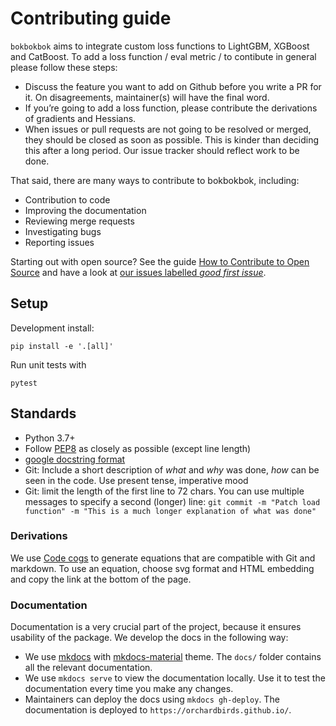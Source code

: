 # Contributing guide

`bokbokbok` aims to integrate custom loss functions to LightGBM, XGBoost and CatBoost. 
To add a loss function / eval metric / to contibute in general please follow these steps:

- Discuss the feature you want to add on Github before you write a PR for it. On disagreements, maintainer(s) will have the final word.
- If you’re going to add a loss function, please contribute the derivations of gradients and Hessians.
- When issues or pull requests are not going to be resolved or merged, they should be closed as soon as possible.
 This is kinder than deciding this after a long period. Our issue tracker should reflect work to be done.

That said, there are many ways to contribute to bokbokbok, including:

- Contribution to code
- Improving the documentation
- Reviewing merge requests
- Investigating bugs
- Reporting issues

Starting out with open source? See the guide [How to Contribute to Open Source](https://opensource.guide/how-to-contribute/) and have a look at [our issues labelled *good first issue*](https://github.com/orchardbirds/bokbokbok/issues?q=is%3Aissue+is%3Aopen+label%3A%22good+first+issue%22).

## Setup

Development install:

```shell
pip install -e '.[all]'
```

Run unit tests with

```shell
pytest
```

## Standards

- Python 3.7+
- Follow [PEP8](http://pep8.org/) as closely as possible (except line length)
- [google docstring format](https://sphinxcontrib-napoleon.readthedocs.io/en/latest/)
- Git: Include a short description of *what* and *why* was done, *how* can be seen in the code. Use present tense, imperative mood
- Git: limit the length of the first line to 72 chars. You can use multiple messages to specify a second (longer) line: `git commit -m "Patch load function" -m "This is a much longer explanation of what was done"`


### Derivations

We use [Code cogs](https://www.codecogs.com/latex/eqneditor.php) to generate equations that are compatible with Git and markdown.
To use an equation, choose svg format and HTML embedding and copy the link at the bottom of the page.
        

### Documentation

Documentation is a very crucial part of the project, because it ensures usability of the package. We develop the docs in the following way:

* We use [mkdocs](https://www.mkdocs.org/) with [mkdocs-material](https://squidfunk.github.io/mkdocs-material/) theme. The `docs/` folder contains all the relevant documentation.
* We use `mkdocs serve` to view the documentation locally. Use it to test the documentation every time you make any changes.
* Maintainers can deploy the docs using `mkdocs gh-deploy`. The documentation is deployed to `https://orchardbirds.github.io/`.